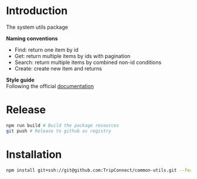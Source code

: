 # Introduction
The system utils package  

**Naming conventions**  
- Find: return one item by id
- Get: return multiple items by ids with pagination
- Search: return multiple items by combined non-id conditions
- Create: create new item and returns  

**Style guide**  
Following the official [documentation](https://protobuf.dev/programming-guides/style/)

# Release
```sh
npm run build # Build the package resources
git push # Release to github as registry
```

# Installation
```sh
npm install git+ssh://git@github.com:TripConnect/common-utils.git --force
```
